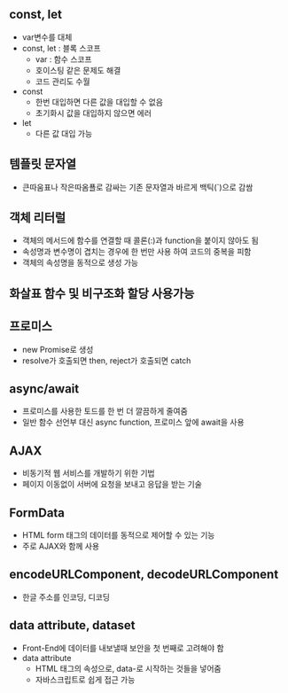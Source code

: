 ## const, let
* var변수를 대체
* const, let : 블록 스코프
    - var : 함수 스코프
    - 호이스팅 같은 문제도 해결
    - 코드 관리도 수월
* const
    - 한번 대입하면 다른 값을 대입할 수 없음
    - 초기화시 값을 대입하지 않으면 에러
* let
    - 다른 값 대입 가능

## 템플릿 문자열
* 큰따움표나 작은따옴푤로 감싸는 기존 문자열과 바르게 백틱(`)으로 감쌈

## 객체 리터럴
* 객체의 메서드에 함수를 연결할 때 콜론(:)과 function을 붙이지 않아도 됨
* 속성명과 변수명이 겹치는 경우에 한 번만 사용 하여 코드의 중복을 피함
* 객체의 속성명을 동적으로 생성 가능

## 화살표 함수 및 비구조화 할당 사용가능

## 프로미스
* new Promise로 생성
* resolve가 호출되면 then, reject가 호출되면 catch

## async/await
* 프로미스를 사용한 토드를 한 번 더 깔끔하게 줄여줌
* 일반 함수 선언부 대신 async function, 프로미스 앞에 await을 사용

## AJAX
* 비동기적 웹 서비스를 개발하기 위한 기법
* 페이지 이동없이 서버에 요청을 보내고 응답을 받는 기술

## FormData
* HTML form 태그의 데이터를 동적으로 제어할 수 있는 기능
* 주로 AJAX와 함께 사용

## encodeURLComponent, decodeURLComponent
* 한글 주소를 인코딩, 디코딩

## data attribute, dataset
* Front-End에 데이터를 내보낼때 보안을 첫 번째로 고려해야 함
* data attribute
    - HTML 태그의 속성으로, data-로 시작하는 것들을 넣어줌
    - 자바스크립트로 쉽게 접근 가능
    